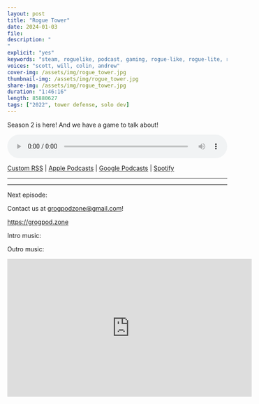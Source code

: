 ```yaml
---
layout: post
title: "Rogue Tower"
date: 2024-01-03
file: 
description: "
"
explicit: "yes" 
keywords: "steam, roguelike, podcast, gaming, rogue-like, rogue-lite, roguelite"
voices: "scott, will, colin, andrew"
cover-img: /assets/img/rogue_tower.jpg
thumbnail-img: /assets/img/rogue_tower.jpg
share-img: /assets/img/rogue_tower.jpg
duration: "1:46:16"
length: 85880627
tags: ["2022", tower defense, solo dev]
---
```


Season 2 is here! And we have a game to talk about!


<div class="container">
  <audio controls style="width: 100%;">
    <source src="https://grogpod.s3.us-west-2.amazonaws.com/omegabowl1.mp3" type="audio/mpeg">
  </audio>
</div>

[Custom RSS](https://grogpod.zone/feed.xml) | [Apple Podcasts](https://podcasts.apple.com/us/podcast/grogpod/id1650474911) | [Google Podcasts](https://podcasts.google.com/feed/aHR0cHM6Ly9ncm9ncG9kLnpvbmUvZmVlZC54bWw) | [Spotify](https://open.spotify.com/show/655SEhPUWIC77oO3hILe0b)

---



---



Next episode: 

Contact us at grogpodzone@gmail.com!

https://grogpod.zone

Intro music: 

Outro music: 

<div class="embed-responsive embed-responsive-16by9">
<iframe width="560" height="315" src="https://www.youtube.com/embed/xxxxx" title="YouTube video player" frameborder="0" allow="accelerometer; autoplay; clipboard-write; encrypted-media; gyroscope; picture-in-picture" allowfullscreen></iframe>
</div>
